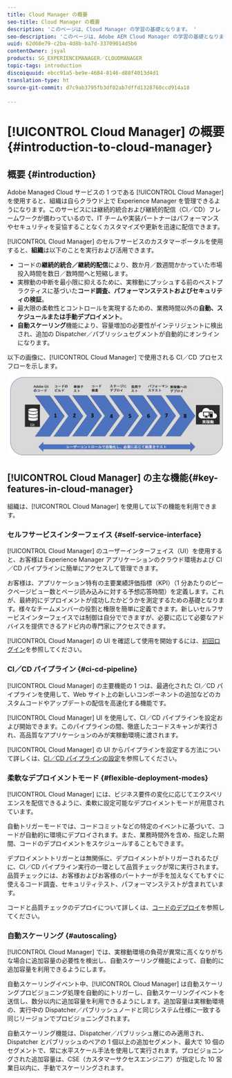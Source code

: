 ```yaml
---
title: Cloud Manager の概要
seo-title: Cloud Manager の概要
description: 'このページは、Cloud Manager の学習の基礎となります。 '
seo-description: 'このページは、Adobe AEM Cloud Manager の学習の基礎となります。メリットと主な機能を説明します。 '
uuid: 62d68e79-c2ba-4d8b-ba7d-33709014d5b6
contentOwner: jsyal
products: SG_EXPERIENCEMANAGER／CLOUDMANAGER
topic-tags: introduction
discoiquuid: ebcc91a5-be9e-4684-8146-d88f4013d4d1
translation-type: ht
source-git-commit: d7c9ab3795fb3df02ab7dffd1328760ccd914a18

---
```



# [!UICONTROL Cloud Manager] の概要{#introduction-to-cloud-manager}

## 概要 {#introduction}

Adobe Managed Cloud サービスの 1 つである [!UICONTROL Cloud Manager] を使用すると、組織は自らクラウド上で Experience Manager を管理できるようになります。このサービスには継続的統合および継続的配信（CI／CD）フレームワークが備わっているので、IT チームや実装パートナーはパフォーマンスやセキュリティを妥協することなくカスタマイズや更新を迅速に配信できます。

[!UICONTROL Cloud Manager] のセルフサービスのカスタマーポータルを使用すると、**組織**&#x200B;は以下のことを実行および活用できます。

* コードの&#x200B;**継続的統合／継続的配信**&#x200B;により、数か月／数週間かかっていた市場投入時間を数日／数時間へと短縮します。
* 実稼動の中断を最小限に抑えるために、実稼動にプッシュする前のベストプラクティスに基づいた&#x200B;**コード調査、パフォーマンステストおよびセキュリティの検証**。
* 最大限の柔軟性とコントロールを実現するための、業務時間以外の&#x200B;**自動、スケジュールまたは手動デプロイメント**。
* **自動スケーリング**&#x200B;機能により、容量増加の必要性がインテリジェントに検出され、追加の Dispatcher／パブリッシュセグメントが自動的にオンラインになります。

以下の画像に、[!UICONTROL Cloud Manager] で使用される CI／CD プロセスフローを示します。

![](assets/screen_shot_2018-05-12at73843pm.png)

## [!UICONTROL Cloud Manager] の主な機能{#key-features-in-cloud-manager}

組織は、[!UICONTROL Cloud Manager] を使用して以下の機能を利用できます。

### セルフサービスインターフェイス {#self-service-interface}

[!UICONTROL Cloud Manager] のユーザーインターフェイス（UI）を使用すると、お客様は Experience Manager アプリケーションのクラウド環境および CI／CD パイプラインに簡単にアクセスして管理できます。

お客様は、アプリケーション特有の主要業績評価指標（KPI）（1 分あたりのピークページビュー数とページ読み込みに対する予想応答時間）を定義します。これが、最終的にデプロイメントが成功したかどうかを測定するための基礎となります。様々なチームメンバーの役割と権限を簡単に定義できます。新しいセルフサービスインターフェイスでは制御は自分でできますが、必要に応じて必要なアドバイスを提供できるアドビ内の専門家にアクセスできます。

[!UICONTROL Cloud Manager] の UI を確認して使用を開始するには、[初回ログイン](https://helpx.adobe.com/experience-manager/cloud-manager/using/first-time-login.html)を参照してください。

### CI／CD パイプライン {#ci-cd-pipeline}

[!UICONTROL Cloud Manager] の主要機能の 1 つは、最適化された CI／CD パイプラインを使用して、Web サイト上の新しいコンポーネントの追加などのカスタムコードやアップデートの配信を高速化する機能です。

[!UICONTROL Cloud Manager] UI を使用して、CI／CD パイプラインを設定および開始できます。このパイプラインの間、徹底したコードスキャンが実行され、高品質なアプリケーションのみが実稼動環境に渡されます。

[!UICONTROL Cloud Manager] の UI からパイプラインを設定する方法について詳しくは、[CI／CD パイプラインの設定](https://helpx.adobe.com/experience-manager/cloud-manager/using/configuring-pipeline.html)を参照してください。

### 柔軟なデプロイメントモード {#flexible-deployment-modes}

[!UICONTROL Cloud Manager] には、ビジネス要件の変化に応じてエクスペリエンスを配信できるように、柔軟に設定可能なデプロイメントモードが用意されています。

自動トリガーモードでは、コードコミットなどの特定のイベントに基づいて、コードが自動的に環境にデプロイされます。また、業務時間外を含め、指定した期間、コードのデプロイメントをスケジュールすることもできます。

デプロイメントトリガーとは無関係に、デプロイメントがトリガーされるたびに、CI／CD パイプライン実行の一環として品質チェックが常に実行されます。品質チェックには、お客様およびお客様のパートナーが手を加えなくてもすぐに使えるコード調査、セキュリティテスト、パフォーマンステストが含まれています。

コードと品質チェックのデプロイについて詳しくは、[コードのデプロイ](deploying-code.md)を参照してください。

### 自動スケーリング {#autoscaling}

[!UICONTROL Cloud Manager] では、実稼動環境の負荷が異常に高くなりがちな場合に追加容量の必要性を検出し、自動スケーリング機能によって、自動的に追加容量を利用できるようにします。

自動スケーリングイベント中、[!UICONTROL Cloud Manager] は自動スケーリングプロビジョニング処理を自動的にトリガーし、自動スケーリングイベントを送信し、数分以内に追加容量を利用できるようにします。追加容量は実稼動環境の、実行中の Dispatcher／パブリッシュノードと同じシステム仕様に一致する同じリージョンでプロビジョニングされます。

自動スケーリング機能は、Dispatcher／パブリッシュ層にのみ適用され、Dispatcher とパブリッシュのペアの 1 個以上の追加セグメント、最大で 10 個のセグメントで、常に水平スケール手法を使用して実行されます。プロビジョニングされた追加容量は、CSE（カスタマーサクセスエンジニア）が指定した 10 営業日以内に、手動でスケーリングされます。
